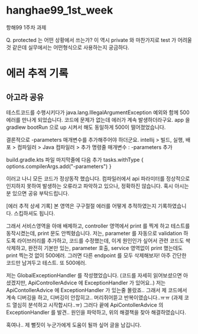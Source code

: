 # hanghae99_1st_week
항해99 1주차 과제


Q.
protected 는 어떤 상황에서 쓰는가? 이 역시 private 와 마찬가지로 test 가 어려울것 같은데 실무에서는 어떤형식으로 사용하는지 궁금하다.


# 에러 추적 기록
## 아고라 공유
테스트코드를 수행시키다가 java.lang.IllegalArgumentException 예외와 함께 500 에러를 만나게 되었습니다.
코드에 문제가 없는데 에러가 계속 발생하더라구요.
app 을 gradlew bootRun 으로 up 시켜서 해도 동일하게 500이 떨어졌었습니다.

결론적으로 -parameters 매개변수를 추가해주어야 하더군요.
intellij > 빌드, 실행, 배포 > 컴파일러 > Java 컴파일러 > 추가 명령줄 매개변수 : -parameters 추가

build.gradle.kts 파일 마지막줄에 다음 추가
tasks.withType<JavaCompile> {
options.compilerArgs.add("-parameters")
}

이러고 나니 모든 코드가 정상동작 했습니다.
컴파일러에서 api 파라미터를 정상적으로 인지하지 못하여 발생하는 오류라고 파악하고 있으나, 정확하진 않습니다.
혹시 아시는분 있으면 공유 부탁드립니다.


[에러 추적 상세 기록]
본 영역은 구구절절 에러를 어떻게 추적하였는지 기록하였습니다. 스킵하셔도 됩니다.

그래서 서비스영역을 아애 배제하고, controller 영역에서 print 를 찍게 하고 테스트를 동작시켰는데, print 문도 안찍혔습니다.
저는, parameter 를 자동으로 validation 하도록 라이브러리를 추가하고, 코드를 수정했는데, 이게 원인인가 싶어서 관련 코드도 싹 삭제하고, 완전히 기본만 있는, parameter 호출, service 영역없이 print 했는데도 print 찍는것 없이 500에러.
그러면 다른 endpoint 를 모두 삭제해보자! 아주 간단한 코드만 남겨두고 테스트. 또 500에러.

저는 GlobalExceptionHandler 를 작성했었습니다.
(코드를 자세히 읽어보셨으면 아셨겠지만, ApiControllerAdvice 에 ExceptionHandler 가 있어요..)
저는 ApiContollerAdvice 에 ExceptionHandler 가 있는줄 몰랐죠..
그래서 제 코드에서 계속 디버깅을 하고, 디버깅이 안잡히고.. 머리쥐어뜯고 반복이였습니다..ㅠㅠ (과제 코드 열심히 분석하고 시작합시다..ㅠ)
그러다 끝에 ApiContollerAdvice 의 ExceptionHandler 를 발견.. 원인을 파악하고, 위의 해결책을 찾아 해결하였습니다.

혹여나.. 제 뻘짓이 누군가에게 도움이 될까 싶어 글을 남깁니다.